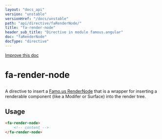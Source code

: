 ```yaml
---
layout: "docs_api"
version: "unstable"
versionHref: "/docs/unstable"
path: "api/directive/faRenderNode/"
title: "fa-render-node"
header_sub_title: "Directive in module famous.angular"
doc: "faRenderNode"
docType: "directive"
---
```


<div class="improve-docs">
  <a href='https://github.com/FamousInternal/famous-angular/edit/master/src/scripts/directives/fa-render-node.js#L1'>
    Improve this doc
  </a>
</div>




<h1 class="api-title">

  fa-render-node



</h1>





A directive to insert a <a href="https://famo.us/docs/0.1.1/core/RenderNode/">Famo.us RenderNode</a> that is
a wrapper for inserting a renderable component (like a Modifer or Surface) into the render tree.








  
<h2 id="usage">Usage</h2>
  
```html
<fa-render-node>
    <!-- content -->
</fa-render-node>
```
  
  

  





